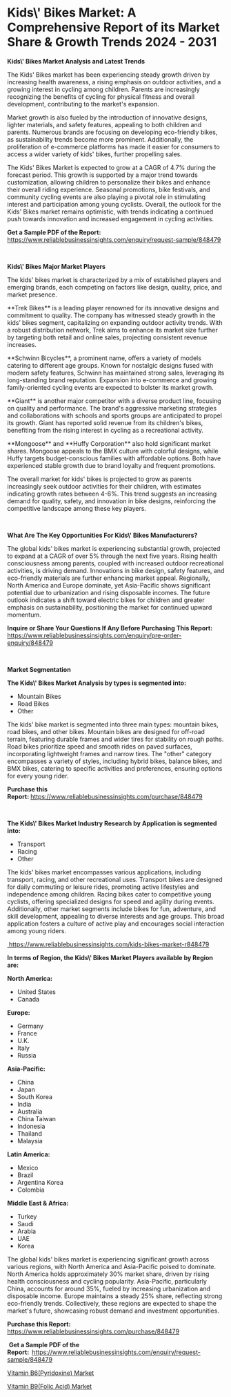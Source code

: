 <p><h1>Kids\' Bikes Market: A Comprehensive Report of its Market Share & Growth Trends 2024 - 2031</h1></p><p><strong>Kids\' Bikes Market Analysis and Latest Trends</strong></p>
<p><p>The Kids' Bikes market has been experiencing steady growth driven by increasing health awareness, a rising emphasis on outdoor activities, and a growing interest in cycling among children. Parents are increasingly recognizing the benefits of cycling for physical fitness and overall development, contributing to the market's expansion.</p><p>Market growth is also fueled by the introduction of innovative designs, lighter materials, and safety features, appealing to both children and parents. Numerous brands are focusing on developing eco-friendly bikes, as sustainability trends become more prominent. Additionally, the proliferation of e-commerce platforms has made it easier for consumers to access a wider variety of kids' bikes, further propelling sales.</p><p>The Kids' Bikes Market is expected to grow at a CAGR of 4.7% during the forecast period. This growth is supported by a major trend towards customization, allowing children to personalize their bikes and enhance their overall riding experience. Seasonal promotions, bike festivals, and community cycling events are also playing a pivotal role in stimulating interest and participation among young cyclists. Overall, the outlook for the Kids' Bikes market remains optimistic, with trends indicating a continued push towards innovation and increased engagement in cycling activities.</p></p>
<p><strong>Get a Sample PDF of the Report:&nbsp;</strong> <a href="https://www.reliablebusinessinsights.com/enquiry/request-sample/848479?utm_campaign=62&utm_medium=2&utm_source=Github&utm_content=ia&utm_term=30122024&utm_id=kids-bikes">https://www.reliablebusinessinsights.com/enquiry/request-sample/848479</a></p>
<p>&nbsp;</p>
<p><strong>Kids\' Bikes Major Market Players</strong></p>
<p><p>The kids' bikes market is characterized by a mix of established players and emerging brands, each competing on factors like design, quality, price, and market presence. </p><p>**Trek Bikes** is a leading player renowned for its innovative designs and commitment to quality. The company has witnessed steady growth in the kids’ bikes segment, capitalizing on expanding outdoor activity trends. With a robust distribution network, Trek aims to enhance its market size further by targeting both retail and online sales, projecting consistent revenue increases.</p><p>**Schwinn Bicycles**, a prominent name, offers a variety of models catering to different age groups. Known for nostalgic designs fused with modern safety features, Schwinn has maintained strong sales, leveraging its long-standing brand reputation. Expansion into e-commerce and growing family-oriented cycling events are expected to bolster its market growth.</p><p>**Giant** is another major competitor with a diverse product line, focusing on quality and performance. The brand's aggressive marketing strategies and collaborations with schools and sports groups are anticipated to propel its growth. Giant has reported solid revenue from its children's bikes, benefiting from the rising interest in cycling as a recreational activity.</p><p>**Mongoose** and **Huffy Corporation** also hold significant market shares. Mongoose appeals to the BMX culture with colorful designs, while Huffy targets budget-conscious families with affordable options. Both have experienced stable growth due to brand loyalty and frequent promotions.</p><p>The overall market for kids' bikes is projected to grow as parents increasingly seek outdoor activities for their children, with estimates indicating growth rates between 4-6%. This trend suggests an increasing demand for quality, safety, and innovation in bike designs, reinforcing the competitive landscape among these key players.</p></p>
<p>&nbsp;</p>
<p><strong>What Are The Key Opportunities For Kids\' Bikes Manufacturers?</strong></p>
<p><p>The global kids' bikes market is experiencing substantial growth, projected to expand at a CAGR of over 5% through the next five years. Rising health consciousness among parents, coupled with increased outdoor recreational activities, is driving demand. Innovations in bike design, safety features, and eco-friendly materials are further enhancing market appeal. Regionally, North America and Europe dominate, yet Asia-Pacific shows significant potential due to urbanization and rising disposable incomes. The future outlook indicates a shift toward electric bikes for children and greater emphasis on sustainability, positioning the market for continued upward momentum.</p></p>
<p><strong>Inquire or Share Your Questions If Any Before Purchasing This Report:</strong> <a href="https://www.reliablebusinessinsights.com/enquiry/pre-order-enquiry/848479?utm_campaign=62&utm_medium=2&utm_source=Github&utm_content=ia&utm_term=30122024&utm_id=kids-bikes">https://www.reliablebusinessinsights.com/enquiry/pre-order-enquiry/848479</a></p>
<p>&nbsp;</p>
<p><strong>Market Segmentation</strong></p>
<p><strong>The Kids\' Bikes Market Analysis by types is segmented into:</strong></p>
<p><ul><li>Mountain Bikes</li><li>Road Bikes</li><li>Other</li></ul></p>
<p><p>The kids' bike market is segmented into three main types: mountain bikes, road bikes, and other bikes. Mountain bikes are designed for off-road terrain, featuring durable frames and wider tires for stability on rough paths. Road bikes prioritize speed and smooth rides on paved surfaces, incorporating lightweight frames and narrow tires. The "other" category encompasses a variety of styles, including hybrid bikes, balance bikes, and BMX bikes, catering to specific activities and preferences, ensuring options for every young rider.</p></p>
<p><strong>Purchase this Report:&nbsp;</strong><a href="https://www.reliablebusinessinsights.com/purchase/848479?utm_campaign=62&utm_medium=2&utm_source=Github&utm_content=ia&utm_term=30122024&utm_id=kids-bikes">https://www.reliablebusinessinsights.com/purchase/848479</a></p>
<p>&nbsp;</p>
<p><strong>The Kids\' Bikes Market Industry Research by Application is segmented into:</strong></p>
<p><ul><li>Transport</li><li>Racing</li><li>Other</li></ul></p>
<p><p>The kids' bikes market encompasses various applications, including transport, racing, and other recreational uses. Transport bikes are designed for daily commuting or leisure rides, promoting active lifestyles and independence among children. Racing bikes cater to competitive young cyclists, offering specialized designs for speed and agility during events. Additionally, other market segments include bikes for fun, adventure, and skill development, appealing to diverse interests and age groups. This broad application fosters a culture of active play and encourages social interaction among young riders.</p></p>
<p><a href="https://www.reliablebusinessinsights.com/kids-bikes-market-r848479?utm_campaign=62&utm_medium=2&utm_source=Github&utm_content=ia&utm_term=30122024&utm_id=kids-bikes">&nbsp;https://www.reliablebusinessinsights.com/kids-bikes-market-r848479</a></p>
<p><strong>In terms of Region, the Kids\' Bikes Market Players available by Region are:</strong></p>
<p>
    <p> <strong> North America: </strong>
        <ul>
            <li>United States</li>
            <li>Canada</li>
        </ul>
        </p> 
    <p> <strong> Europe: </strong>
        <ul>
            <li>Germany</li>
            <li>France</li>
            <li>U.K.</li>
            <li>Italy</li>
            <li>Russia</li>
        </ul>
        </p> 
    <p> <strong> Asia-Pacific: </strong>
        <ul>
            <li>China</li>
            <li>Japan</li>
            <li>South Korea</li>
            <li>India</li>
            <li>Australia</li>
            <li>China Taiwan</li>
            <li>Indonesia</li>
            <li>Thailand</li>
            <li>Malaysia</li>
        </ul>
        </p> 
    <p> <strong> Latin America: </strong>
        <ul>
            <li>Mexico</li>
            <li>Brazil</li>
            <li>Argentina Korea</li>
            <li>Colombia</li>
        </ul>
        </p> 
    <p> <strong> Middle East & Africa: </strong>
        <ul>
            <li>Turkey</li>
            <li>Saudi</li>
            <li>Arabia</li>
            <li>UAE</li>
            <li>Korea</li>
        </ul>
    </p>
    </p>
<p><p>The global kids' bikes market is experiencing significant growth across various regions, with North America and Asia-Pacific poised to dominate. North America holds approximately 30% market share, driven by rising health consciousness and cycling popularity. Asia-Pacific, particularly China, accounts for around 35%, fueled by increasing urbanization and disposable income. Europe maintains a steady 25% share, reflecting strong eco-friendly trends. Collectively, these regions are expected to shape the market's future, showcasing robust demand and investment opportunities.</p></p>
<p><strong>Purchase this Report: </strong><a href="https://www.reliablebusinessinsights.com/purchase/848479?utm_campaign=62&utm_medium=2&utm_source=Github&utm_content=ia&utm_term=30122024&utm_id=kids-bikes">https://www.reliablebusinessinsights.com/purchase/848479</a></p>
<p>&nbsp;<strong>Get a Sample PDF of the Report:&nbsp;&nbsp;</strong><a href="https://www.reliablebusinessinsights.com/enquiry/request-sample/848479?utm_campaign=62&utm_medium=2&utm_source=Github&utm_content=ia&utm_term=30122024&utm_id=kids-bikes">https://www.reliablebusinessinsights.com/enquiry/request-sample/848479</a></p>
<p><strong></strong></p>
<p><p><a href="https://github.com/jamastodola515/Market-Research-Report-List-1/blob/main/vitamin-b6pyridoxine-market.md?utm_campaign=62&utm_medium=2&utm_source=Github&utm_content=ia&utm_term=30122024&utm_id=kids-bikes">Vitamin B6(Pyridoxine) Market</a></p><p><a href="https://github.com/organophelia8282/Market-Research-Report-List-1/blob/main/vitamin-b9folic-acid-market.md?utm_campaign=62&utm_medium=2&utm_source=Github&utm_content=ia&utm_term=30122024&utm_id=kids-bikes">Vitamin B9(Folic Acid) Market</a></p></p>